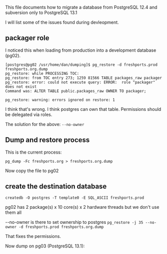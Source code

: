 This file documents how to migrate a database from PostgreSQL 12.4 and subversion only
to PostgreSQL 13.1

I will list some of the issues found during devleopment.

## packager role

I noticed this when loading from production into a development
database (pg02).

```
[postgres@pg02 /usr/home/dan/dumping]$ pg_restore -d freshports.prod freshports.org.dump 
pg_restore: while PROCESSING TOC:
pg_restore: from TOC entry 273; 1259 81566 TABLE packages_raw packager
pg_restore: error: could not execute query: ERROR:  role "packager" does not exist
Command was: ALTER TABLE public.packages_raw OWNER TO packager;

pg_restore: warning: errors ignored on restore: 1
```

I think that's wrong. I think postgres can own that table. Permissions
should be delegated via roles.

The solution for the above: `--no-owner`


## Dump and restore process

This is the current process:

`pg_dump -Fc freshports.org > freshports.org.dump`

Now copy the file to pg02

## create the destination database

`createdb -O postgres -T template0 -E SQL_ASCII freshports.prod`

pg02 has 2 package(s) x 10 core(s) x 2 hardware threads
but we don't use them all

\--no-owner is there to set ownership to postgres
``pg_restore -j 35 --no-owner -d freshports.prod freshports.org.dump``

That fixes the permissions.

Now dump on pg03 (PostgreSQL 13.1):

